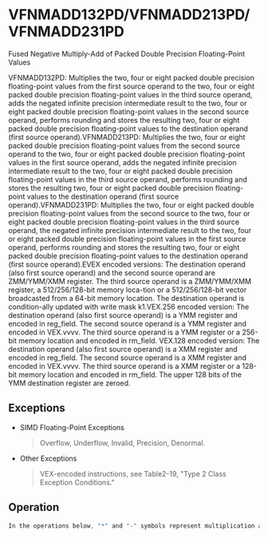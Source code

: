 # VFNMADD132PD/VFNMADD213PD/VFNMADD231PD

Fused Negative Multiply-Add of Packed Double Precision Floating-Point Values

VFNMADD132PD: Multiplies the two, four or eight packed double precision floating-point values from the first source operand to the two, four or eight packed double precision floating-point values in the third source operand, adds the negated infinite precision intermediate result to the two, four or eight packed double precision floating-point values in the second source operand, performs rounding and stores the resulting two, four or eight packed double precision floating-point values to the destination operand (first source operand).VFNMADD213PD: Multiplies the two, four or eight packed double precision floating-point values from the second source operand to the two, four or eight packed double precision floating-point values in the first source operand, adds the negated infinite precision intermediate result to the two, four or eight packed double precision floating-point values in the third source operand, performs rounding and stores the resulting two, four or eight packed double precision floating-point values to the destination operand (first source operand).VFNMADD231PD: Multiplies the two, four or eight packed double precision floating-point values from the second source to the two, four or eight packed double precision floating-point values in the third source operand, the negated infinite precision intermediate result to the two, four or eight packed double precision floating-point values in the first source operand, performs rounding and stores the resulting two, four or eight packed double precision floating-point values to the destination operand (first source operand).EVEX encoded versions: The destination operand (also first source operand) and the second source operand are ZMM/YMM/XMM register.
The third source operand is a ZMM/YMM/XMM register, a 512/256/128-bit memory loca-tion or a 512/256/128-bit vector broadcasted from a 64-bit memory location.
The destination operand is condition-ally updated with write mask k1.VEX.256 encoded version: The destination operand (also first source operand) is a YMM register and encoded in reg_field.
The second source operand is a YMM register and encoded in VEX.vvvv.
The third source operand is a YMM register or a 256-bit memory location and encoded in rm_field.
VEX.128 encoded version: The destination operand (also first source operand) is a XMM register and encoded in reg_field.
The second source operand is a XMM register and encoded in VEX.vvvv.
The third source operand is a XMM register or a 128-bit memory location and encoded in rm_field.
The upper 128 bits of the YMM destination register are zeroed.

## Exceptions

- SIMD Floating-Point Exceptions
  > Overflow, Underflow, Invalid, Precision, Denormal.
- Other Exceptions
  > VEX-encoded instructions, see Table2-19, "Type 2 Class Exception Conditions."

## Operation

```C
In the operations below, "*" and "-" symbols represent multiplication and subtraction with infinite precision inputs and outputVFNMADD132PD DEST, SRC2, SRC3 (VEX encoded version)IF (VEX.128) THEN MAXNUM := 2ELSEIF (VEX.256)MAXNUM := 4FIFor i = 0 to MAXNUM-1 {n := 64*i;DEST[n+63:n] := RoundFPControl_MXCSR(-(DEST[n+63:n]*SRC3[n+63:n]) + SRC2[n+63:n])}IF (VEX.128) THENDEST[MAXVL-1:128] := 0ELSEIF (VEX.256)DEST[MAXVL-1:256] := 0FIVFNMADD213PD DEST, SRC2, SRC3 (VEX encoded version)IF (VEX.128) THEN MAXNUM := 2ELSEIF (VEX.256)MAXNUM := 4FIFor i = 0 to MAXNUM-1 {n := 64*i;DEST[n+63:n] := RoundFPControl_MXCSR(-(SRC2[n+63:n]*DEST[n+63:n]) + SRC3[n+63:n])}IF (VEX.128) THENDEST[MAXVL-1:128] := 0ELSEIF (VEX.256)DEST[MAXVL-1:256] := 0FIVFNMADD231PD DEST, SRC2, SRC3 (VEX encoded version)IF (VEX.128) THEN MAXNUM := 2ELSEIF (VEX.256)MAXNUM := 4FIFor i = 0 to MAXNUM-1 {n := 64*i;DEST[n+63:n] := RoundFPControl_MXCSR(-(SRC2[n+63:n]*SRC3[n+63:n]) + DEST[n+63:n])}IF (VEX.128) THENDEST[MAXVL-1:128] := 0ELSEIF (VEX.256)VFNMADD132PD DEST, SRC2, SRC3 (EVEX encoded version, when src3 operand is a register)(KL, VL) = (2, 128), (4, 256), (8, 512)IF (VL = 512) AND (EVEX.b = 1)THENSET_ROUNDING_MODE_FOR_THIS_INSTRUCTION(EVEX.RC);ELSE SET_ROUNDING_MODE_FOR_THIS_INSTRUCTION(MXCSR.RC);FI;FOR j := 0 TO KL-1i := j * 64IF k1[j] OR *no writemask*THEN DEST[i+63:i] := RoundFPControl(-(DEST[i+63:i]*SRC3[i+63:i]) + SRC2[i+63:i])ELSE IF *merging-masking*; merging-maskingTHEN *DEST[i+63:i] remains unchanged*ELSE ; zeroing-maskingDEST[i+63:i] := 0FIFI;ENDFORDEST[MAXVL-1:VL] := 0VFNMADD132PD DEST, SRC2, SRC3 (EVEX encoded version, when src3 operand is a memory source)(KL, VL) = (2, 128), (4, 256), (8, 512)FOR j := 0 TO KL-1i := j * 64IF k1[j] OR *no writemask*THEN IF (EVEX.b = 1) THENDEST[i+63:i] := RoundFPControl_MXCSR(-(DEST[i+63:i]*SRC3[63:0]) + SRC2[i+63:i])ELSE DEST[i+63:i] := RoundFPControl_MXCSR(-(DEST[i+63:i]*SRC3[i+63:i]) + SRC2[i+63:i])FI;ELSE IF *merging-masking*; merging-maskingTHEN *DEST[i+63:i] remains unchanged*ELSE ; zeroing-maskingDEST[i+63:i] := 0FIFI;VFNMADD213PD DEST, SRC2, SRC3 (EVEX encoded version, when src3 operand is a register)(KL, VL) = (2, 128), (4, 256), (8, 512)IF (VL = 512) AND (EVEX.b = 1)THENSET_ROUNDING_MODE_FOR_THIS_INSTRUCTION(EVEX.RC);ELSE SET_ROUNDING_MODE_FOR_THIS_INSTRUCTION(MXCSR.RC);FI;FOR j := 0 TO KL-1i := j * 64IF k1[j] OR *no writemask*THEN DEST[i+63:i] := RoundFPControl(-(SRC2[i+63:i]*DEST[i+63:i]) + SRC3[i+63:i])ELSE IF *merging-masking*; merging-maskingTHEN *DEST[i+63:i] remains unchanged*ELSE ; zeroing-maskingDEST[i+63:i] := 0FIFI;ENDFORDEST[MAXVL-1:VL] := 0VFNMADD213PD DEST, SRC2, SRC3 (EVEX encoded version, when src3 operand is a memory source)(KL, VL) = (2, 128), (4, 256), (8, 512)FOR j := 0 TO KL-1i := j * 64IF k1[j] OR *no writemask*THEN IF (EVEX.b = 1) THENDEST[i+63:i] := RoundFPControl_MXCSR(-(SRC2[i+63:i]*DEST[i+63:i]) + SRC3[63:0])ELSE DEST[i+63:i] := RoundFPControl_MXCSR(-(SRC2[i+63:i]*DEST[i+63:i]) + SRC3[i+63:i])FI;ELSE IF *merging-masking*; merging-maskingTHEN *DEST[i+63:i] remains unchanged*ELSE ; zeroing-maskingDEST[i+63:i] := 0FIFI;VFNMADD231PD DEST, SRC2, SRC3 (EVEX encoded version, when src3 operand is a register)(KL, VL) = (2, 128), (4, 256), (8, 512)IF (VL = 512) AND (EVEX.b = 1)THENSET_ROUNDING_MODE_FOR_THIS_INSTRUCTION(EVEX.RC);ELSE SET_ROUNDING_MODE_FOR_THIS_INSTRUCTION(MXCSR.RC);FI;FOR j := 0 TO KL-1i := j * 64IF k1[j] OR *no writemask*THEN DEST[i+63:i] := RoundFPControl(-(SRC2[i+63:i]*SRC3[i+63:i]) + DEST[i+63:i])ELSE IF *merging-masking*; merging-maskingTHEN *DEST[i+63:i] remains unchanged*ELSE ; zeroing-maskingDEST[i+63:i] := 0FIFI;ENDFORDEST[MAXVL-1:VL] := 0VFNMADD231PD DEST, SRC2, SRC3 (EVEX encoded version, when src3 operand is a memory source)(KL, VL) = (2, 128), (4, 256), (8, 512)FOR j := 0 TO KL-1i := j * 64IF k1[j] OR *no writemask*THEN IF (EVEX.b = 1) THENDEST[i+63:i] := RoundFPControl_MXCSR(-(SRC2[i+63:i]*SRC3[63:0]) + DEST[i+63:i])ELSE DEST[i+63:i] := RoundFPControl_MXCSR(-(SRC2[i+63:i]*SRC3[i+63:i]) + DEST[i+63:i])FI;ELSE IF *merging-masking*; merging-maskingTHEN *DEST[i+63:i] remains unchanged*ELSE ; zeroing-maskingDEST[i+63:i] := 0FIFI;Intel C/C++ Compiler Intrinsic EquivalentVFNMADDxxxPD __m512d _mm512_fnmadd_pd(__m512d a, __m512d b, __m512d c);VFNMADDxxxPD __m512d _mm512_fnmadd_round_pd(__m512d a, __m512d b, __m512d c, int r);VFNMADDxxxPD __m512d _mm512_mask_fnmadd_pd(__m512d a, __mmask8 k, __m512d b, __m512d c);VFNMADDxxxPD __m512d _mm512_maskz_fnmadd_pd(__mmask8 k, __m512d a, __m512d b, __m512d c);VFNMADDxxxPD __m512d _mm512_mask3_fnmadd_pd(__m512d a, __m512d b, __m512d c, __mmask8 k);VFNMADDxxxPD __m512d _mm512_mask_fnmadd_round_pd(__m512d a, __mmask8 k, __m512d b, __m512d c, int r);VFNMADDxxxPD __m512d _mm512_maskz_fnmadd_round_pd(__mmask8 k, __m512d a, __m512d b, __m512d c, int r);VFNMADDxxxPD __m512d _mm512_mask3_fnmadd_round_pd(__m512d a, __m512d b, __m512d c, __mmask8 k, int r);VFNMADDxxxPD __m256d _mm256_mask_fnmadd_pd(__m256d a, __mmask8 k, __m256d b, __m256d c);VFNMADDxxxPD __m256d _mm256_maskz_fnmadd_pd(__mmask8 k, __m256d a, __m256d b, __m256d c);VFNMADDxxxPD __m256d _mm256_mask3_fnmadd_pd(__m256d a, __m256d b, __m256d c, __mmask8 k);VFNMADDxxxPD __m128d _mm_mask_fnmadd_pd(__m128d a, __mmask8 k, __m128d b, __m128d c);VFNMADDxxxPD __m128d _mm_maskz_fnmadd_pd(__mmask8 k, __m128d a, __m128d b, __m128d c);VFNMADDxxxPD __m128d _mm_mask3_fnmadd_pd(__m128d a, __m128d b, __m128d c, __mmask8 k);VFNMADDxxxPD __m128d _mm_fnmadd_pd (__m128d a, __m128d b, __m128d c);VFNMADDxxxPD __m256d _mm256_fnmadd_pd (__m256d a, __m256d b, __m256d c);
```
